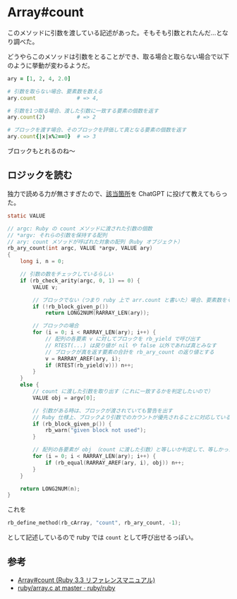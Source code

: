 # Array#count

このメソッドに引数を渡している記述があった。そもそも引数とれたんだ…となり調べた。

どうやらこのメソッドは引数をとることができ、取る場合と取らない場合で以下のように挙動が変わるようだ。

```ruby
ary = [1, 2, 4, 2.0]

# 引数を取らない場合、要素数を数える
ary.count             # => 4,

# 引数を1つ取る場合、渡した引数に一致する要素の個数を返す
ary.count(2)          # => 2

# ブロックを渡す場合、そのブロックを評価して真となる要素の個数を返す
ary.count{|x|x%2==0}  # => 3
```

ブロックもとれるのね〜

## ロジックを読む

独力で読める力が無さすぎたので、[該当箇所](https://docs.ruby-lang.org/en/3.3/Array.html#method-i-count)を ChatGPT に投げて教えてもらった。

```c
static VALUE

// argc: Ruby の count メソッドに渡された引数の個数
// *argv: それらの引数を保持する配列
// ary: count メソッドが呼ばれた対象の配列（Ruby オブジェクト）
rb_ary_count(int argc, VALUE *argv, VALUE ary)
{
    long i, n = 0;

    // 引数の数をチェックしているらしい
    if (rb_check_arity(argc, 0, 1) == 0) {
        VALUE v;

        // ブロックでない（つまり ruby 上で arr.count と書いた）場合、要素数をそのまま返す
        if (!rb_block_given_p())
            return LONG2NUM(RARRAY_LEN(ary));

        // ブロックの場合
        for (i = 0; i < RARRAY_LEN(ary); i++) {
            // 配列の各要素 v に対してブロックを rb_yield で呼び出す
            // RTEST(...) は戻り値が nil や false 以外であれば真とみなす
            // ブロックが真を返す要素の合計を rb_ary_count の返り値とする
            v = RARRAY_AREF(ary, i);
            if (RTEST(rb_yield(v))) n++;
        }
    }
    else {
        // count に渡した引数を取り出す（これに一致するかを判定したいので）
        VALUE obj = argv[0];

        // 引数がある時は、ブロックが渡されていても警告を出す
        // Ruby 仕様上、ブロックより引数でのカウントが優先されることに対応しているらしい
        if (rb_block_given_p()) {
            rb_warn("given block not used");
        }

        // 配列の各要素が obj （count に渡した引数）と等しいか判定して、等しかった要素数を rb_ary_count の返り値とする
        for (i = 0; i < RARRAY_LEN(ary); i++) {
            if (rb_equal(RARRAY_AREF(ary, i), obj)) n++;
        }
    }

    return LONG2NUM(n);
}
```

これを

```c
rb_define_method(rb_cArray, "count", rb_ary_count, -1);
```

として記述しているので ruby では `count` として呼び出せるっぽい。



## 参考

- [Array#count (Ruby 3.3 リファレンスマニュアル)](https://docs.ruby-lang.org/ja/latest/method/Array/i/count.html)
- [ruby/array.c at master · ruby/ruby](https://github.com/ruby/ruby/blob/master/array.c#L6469)
